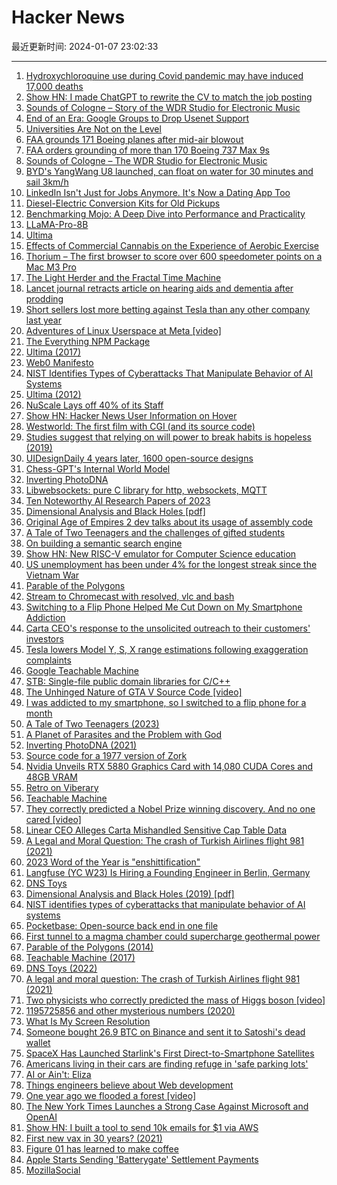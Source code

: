 # Hacker News

最近更新时间: 2024-01-07 23:02:33

--- 
1. [Hydroxychloroquine use during Covid pandemic may have induced 17,000 deaths](https://www.euronews.com/next/2024/01/05/hydroxychloroquine-use-during-covid-pandemic-may-have-induced-17000-deaths-new-study-finds) 
2. [Show HN: I made ChatGPT to rewrite the CV to match the job posting](https://chat.openai.com/g/g-7A4g8Sts5-resume-rewriter) 
3. [Sounds of Cologne – Story of the WDR Studio for Electronic Music](https://artsandculture.google.com/story/sounds-of-cologne-wdr/gQWRzsVclcCYPA?hl=en) 
4. [End of an Era: Google Groups to Drop Usenet Support](https://www.pcmag.com/news/end-of-an-era-google-groups-to-drop-usenet-support) 
5. [Universities Are Not on the Level](https://www.joshbarro.com/p/universities-are-not-on-the-level) 
6. [FAA grounds 171 Boeing planes after mid-air blowout](https://www.bbc.com/news/world-us-canada-67903655) 
7. [FAA orders grounding of more than 170 Boeing 737 Max 9s](https://www.cnbc.com/2024/01/06/boeing-737-max-9-grounding-after-alaska-airlines-door-blows-midflight.html) 
8. [Sounds of Cologne – The WDR Studio for Electronic Music](https://artsandculture.google.com/story/sounds-of-cologne-wdr/gQWRzsVclcCYPA?hl=en) 
9. [BYD's YangWang U8 launched, can float on water for 30 minutes and sail 3km/h](https://carnewschina.com/2023/09/20/byds-yangwang-u8-launched-can-float-on-water-for-30-minutes-and-sail-3km-h/) 
10. [LinkedIn Isn't Just for Jobs Anymore. It's Now a Dating App Too](https://www.businessinsider.com/linkedin-is-a-dating-app-remote-work-online-romance-2024-1) 
11. [Diesel-Electric Conversion Kits for Old Pickups](https://www.thedrive.com/news/diesel-electric-semi-maker-edison-wants-to-sell-pickup-truck-conversion-kits) 
12. [Benchmarking Mojo: A Deep Dive into Performance and Practicality](https://medium.com/@p88h/advent-of-mojo-part-1-c1bcaa367fcb) 
13. [LLaMA-Pro-8B](https://huggingface.co/TencentARC/LLaMA-Pro-8B) 
14. [Ultima](https://www.filfre.net/2012/02/ultima-part-1/) 
15. [Effects of Commercial Cannabis on the Experience of Aerobic Exercise](https://link.springer.com/article/10.1007/s40279-023-01980-4) 
16. [Thorium – The first browser to score over 600 speedometer points on a Mac M3 Pro](https://github.com/Alex313031/Thorium-MacOS/releases/tag/M119.0.6045.214) 
17. [The Light Herder and the Fractal Time Machine](https://www.thelightherder.com/) 
18. [Lancet journal retracts article on hearing aids and dementia after prodding](https://retractionwatch.com/2024/01/04/we-should-have-followed-up-lancet-journal-retracts-article-on-hearing-aids-and-dementia-after-prodding/) 
19. [Short sellers lost more betting against Tesla than any other company last year](https://www.cnn.com/2024/01/06/business/tesla-short-sellers-losses/index.html) 
20. [Adventures of Linux Userspace at Meta [video]](https://media.ccc.de/v/all-systems-go-2023-193-adventures-of-linux-userspace-at-meta) 
21. [The Everything NPM Package](https://socket.dev/blog/when-everything-becomes-too-much) 
22. [Ultima (2017)](https://www.filfre.net/2012/02/ultima-part-1/) 
23. [Web0 Manifesto](https://web0.small-web.org/) 
24. [NIST Identifies Types of Cyberattacks That Manipulate Behavior of AI Systems](https://www.nist.gov/news-events/news/2024/01/nist-identifies-types-cyberattacks-manipulate-behavior-ai-systems) 
25. [Ultima (2012)](https://www.filfre.net/2012/02/ultima-part-1/) 
26. [NuScale Lays off 40% of its Staff](https://www.huffpost.com/entry/nuscale-layoffs-nuclear-power_n_65985ac5e4b075f4cfd24dba) 
27. [Show HN: Hacker News User Information on Hover](https://github.com/ConsoleScript/hnuser) 
28. [Westworld: The first film with CGI (and its source code)](https://behind-the-screens.tv/#ww1) 
29. [Studies suggest that relying on will power to break habits is hopeless (2019)](https://www.newyorker.com/magazine/2019/10/28/can-brain-science-help-us-break-bad-habits) 
30. [UIDesignDaily 4 years later, 1600 open-source designs](https://www.uidesigndaily.com/) 
31. [Chess-GPT's Internal World Model](https://github.com/adamkarvonen/chess_llm_interpretability) 
32. [Inverting PhotoDNA](https://anishathalye.com/inverting-photodna/) 
33. [Libwebsockets: pure C library for http, websockets, MQTT](https://github.com/warmcat/libwebsockets) 
34. [Ten Noteworthy AI Research Papers of 2023](https://magazine.sebastianraschka.com/p/10-ai-research-papers-2023) 
35. [Dimensional Analysis and Black Holes [pdf]](https://hapax.github.io/assets/dimensional-analysis.pdf) 
36. [Original Age of Empires 2 dev talks about its usage of assembly code](https://old.reddit.com/r/aoe2/comments/18ysttu/aoe_is_written_in_assembly_is_this_actually_true_o/) 
37. [A Tale of Two Teenagers and the challenges of gifted students](https://www.aporiamagazine.com/p/a-tale-of-two-teenagers) 
38. [On building a semantic search engine](https://vickiboykis.com/2024/01/05/retro-on-viberary/) 
39. [Show HN: New RISC-V emulator for Computer Science education](https://github.com/gboncoffee/egg) 
40. [US unemployment has been under 4% for the longest streak since the Vietnam War](https://www.npr.org/2024/01/05/1222714145/jobs-report-december-labor-wages) 
41. [Parable of the Polygons](https://ncase.me/polygons/) 
42. [Stream to Chromecast with resolved, vlc and bash](https://linderud.dev/blog/stream-to-chromecast-with-resolved-vlc-and-bash/) 
43. [Switching to a Flip Phone Helped Me Cut Down on My Smartphone Addiction](https://www.nytimes.com/2024/01/06/technology/smartphone-addiction-flip-phone.html) 
44. [Carta CEO's response to the unsolicited outreach to their customers' investors](https://twitter.com/henrysward/status/1743794996732735679) 
45. [Tesla lowers Model Y, S, X range estimations following exaggeration complaints](https://www.theverge.com/2024/1/5/24026367/tesla-lowers-range-estimations-model-x-s-y-mileage-exaggeration) 
46. [Google Teachable Machine](https://teachablemachine.withgoogle.com/) 
47. [STB: Single-file public domain libraries for C/C++](https://github.com/nothings/stb) 
48. [The Unhinged Nature of GTA V Source Code [video]](https://www.youtube.com/watch?v=QZ6rLbu4LQw) 
49. [I was addicted to my smartphone, so I switched to a flip phone for a month](https://www.nytimes.com/2024/01/06/technology/smartphone-addiction-flip-phone.html) 
50. [A Tale of Two Teenagers (2023)](https://www.aporiamagazine.com/p/a-tale-of-two-teenagers) 
51. [A Planet of Parasites and the Problem with God](https://www.joyfulpessimism.com/p/planet-of-parasites-problem-with-god) 
52. [Inverting PhotoDNA (2021)](https://anishathalye.com/inverting-photodna/) 
53. [Source code for a 1977 version of Zork](https://github.com/MITDDC/zork) 
54. [Nvidia Unveils RTX 5880 Graphics Card with 14,080 CUDA Cores and 48GB VRAM](https://www.nvidia.com/en-us/design-visualization/rtx-5880/) 
55. [Retro on Viberary](https://vickiboykis.com/2024/01/05/retro-on-viberary/) 
56. [Teachable Machine](https://teachablemachine.withgoogle.com/) 
57. [They correctly predicted a Nobel Prize winning discovery. And no one cared [video]](https://www.youtube.com/watch?v=gnQy-5lkbPg) 
58. [Linear CEO Alleges Carta Mishandled Sensitive Cap Table Data](https://twitter.com/karrisaarinen/status/1743824345334714587) 
59. [A Legal and Moral Question: The crash of Turkish Airlines flight 981 (2021)](https://admiralcloudberg.medium.com/a-legal-and-moral-question-the-crash-of-turkish-airlines-flight-981-and-the-dc-10-cargo-door-saga-d22f0b9fa689) 
60. [2023 Word of the Year is "enshittification"](https://americandialect.org/2023-word-of-the-year-is-enshittification/) 
61. [Langfuse (YC W23) Is Hiring a Founding Engineer in Berlin, Germany](https://www.workatastartup.com/jobs/62929) 
62. [DNS Toys](https://www.dns.toys/) 
63. [Dimensional Analysis and Black Holes (2019) [pdf]](https://hapax.github.io/assets/dimensional-analysis.pdf) 
64. [NIST identifies types of cyberattacks that manipulate behavior of AI systems](https://www.nist.gov/news-events/news/2024/01/nist-identifies-types-cyberattacks-manipulate-behavior-ai-systems) 
65. [Pocketbase: Open-source back end in one file](https://pocketbase.io/) 
66. [First tunnel to a magma chamber could supercharge geothermal power](https://www.newscientist.com/article/mg26134722-100-worlds-first-tunnel-to-a-magma-chamber-could-unleash-unlimited-energy/) 
67. [Parable of the Polygons (2014)](https://ncase.me/polygons/) 
68. [Teachable Machine (2017)](https://teachablemachine.withgoogle.com/) 
69. [DNS Toys (2022)](https://www.dns.toys/) 
70. [A legal and moral question: The crash of Turkish Airlines flight 981 (2021)](https://admiralcloudberg.medium.com/a-legal-and-moral-question-the-crash-of-turkish-airlines-flight-981-and-the-dc-10-cargo-door-saga-d22f0b9fa689) 
71. [Two physicists who correctly predicted the mass of Higgs boson [video]](https://www.youtube.com/watch?v=gnQy-5lkbPg) 
72. [1195725856 and other mysterious numbers (2020)](https://chrisdown.name/2020/01/13/1195725856-and-friends-the-origins-of-mysterious-numbers.html) 
73. [What Is My Screen Resolution](https://www.whatismyscreenresolution.org/) 
74. [Someone bought 26.9 BTC on Binance and sent it to Satoshi's dead wallet](https://www.blockchain.com/explorer/transactions/btc/d7db4f96a4059c8906b953677ce533493d7b9da0f854a21b99f5772910dd0a31) 
75. [SpaceX Has Launched Starlink's First Direct-to-Smartphone Satellites](https://m.slashdot.org/story/423439) 
76. [Americans living in their cars are finding refuge in 'safe parking lots'](https://www.theguardian.com/us-news/2024/jan/05/safe-overnight-parking-lot-sleep-in-car-rv-homelessness-housing-shelter) 
77. [AI or Ain't: Eliza](https://zserge.com/posts/ai-eliza/) 
78. [Things engineers believe about Web development](https://birtles.blog/2024/01/06/weird-things-engineers-believe-about-development/) 
79. [One year ago we flooded a forest [video]](https://www.youtube.com/watch?v=-q7z8sm5UaM) 
80. [The New York Times Launches a Strong Case Against Microsoft and OpenAI](https://katedowninglaw.com/2024/01/06/the-new-york-times-launches-a-very-strong-case-against-microsoft-and-openai/) 
81. [Show HN: I built a tool to send 10k emails for $1 via AWS](https://maillayer.com/) 
82. [First new vax in 30 years? (2021)](https://mail-index.netbsd.org/port-vax/2021/07/03/msg003899.html) 
83. [Figure 01 has learned to make coffee](https://twitter.com/Figure_robot/status/1743985067989352827) 
84. [Apple Starts Sending 'Batterygate' Settlement Payments](https://www.macrumors.com/2024/01/06/apple-starts-iphone-batterygate-payouts/) 
85. [MozillaSocial](https://github.com/MozillaSocial/mozilla-social-android) 
